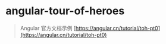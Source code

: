 # angular-tour-of-heroes

> Angular 官方文档示例 [https://angular.cn/tutorial/toh-pt0](https://angular.cn/tutorial/toh-pt0)
